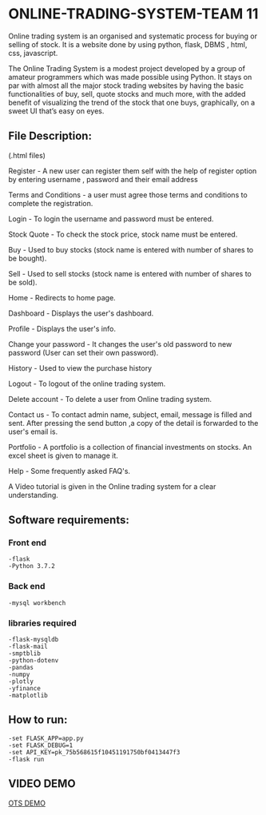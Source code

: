 # ONLINE-TRADING-SYSTEM-TEAM 11

Online trading system is an organised and systematic process for buying
or selling of stock. It is a website done by using python, flask, DBMS ,
html, css, javascript.


 The Online Trading System is a modest project developed by a group of amateur programmers which was made possible using Python. It stays on par with almost all the major stock trading websites by having the basic functionalities of buy, sell, quote stocks and much more, with the added benefit of visualizing the trend of the stock that one buys, graphically, on a sweet UI that’s easy on eyes.


## File Description: 
(.html files)

Register - A new user can register them self with the help of register
option by entering username , password and their email address

Terms and Conditions - a user must agree those terms and conditions to
complete the registration.

Login - To login the username and password must be entered.

Stock Quote - To check the stock price, stock name must be entered.

Buy - Used to buy stocks (stock name is entered with number of shares to
be bought).

Sell - Used to sell stocks (stock name is entered with number of shares
to be sold).

Home - Redirects to home page.

Dashboard - Displays the user's dashboard.

Profile - Displays the user's info.

Change your password - It changes the user's old password to new
password (User can set their own password).

History - Used to view the purchase history

Logout - To logout of the online trading system.

Delete account - To delete a user from Online trading system.

Contact us - To contact admin name, subject, email, message is filled
and sent. After pressing the send button ,a copy of the detail is
forwarded to the user's email is.

Portfolio - A portfolio is a collection of financial investments on
stocks. An excel sheet is given to manage it.

Help - Some frequently asked FAQ's.

A Video tutorial is given in the Online trading system for a clear
understanding.


    

## Software requirements:
### Front end
    -flask    
    -Python 3.7.2

### Back end
    -mysql workbench

### libraries required
    -flask-mysqldb
    -flask-mail
    -smptblib
    -python-dotenv
    -pandas
    -numpy
    -plotly
    -yfinance
    -matplotlib 

    
  
    
## How to run:
    -set FLASK_APP=app.py
    -set FLASK_DEBUG=1
    -set API_KEY=pk_75b568615f10451191750bf0413447f3
    -flask run


## VIDEO DEMO
[OTS DEMO](https://drive.google.com/file/d/1CxIAhBIcQllMWVzu-rDMC5okwxKGDDwq/view)



    

